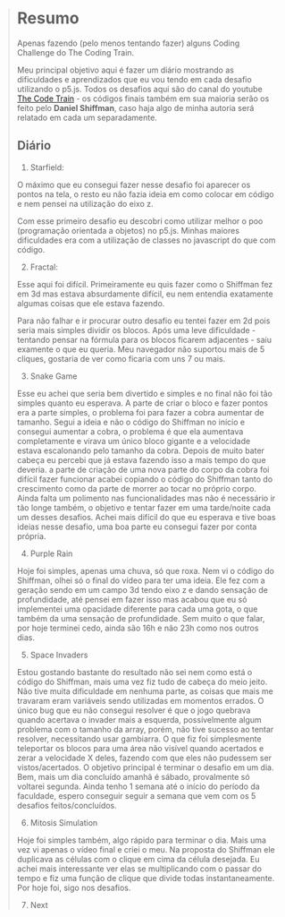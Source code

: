 ># Resumo
>Apenas fazendo (pelo menos tentando fazer) alguns Coding Challenge do The Coding Train.
>
>Meu principal objetivo aqui é fazer um diário mostrando as dificuldades e aprendizados que eu vou tendo em cada desafio utilizando o p5.js.
>Todos os desafios aqui são do canal do youtube [The Code Train](https://www.youtube.com/c/TheCodingTrain) - os códigos finais também em sua maioria serão os feito pelo **Daniel Shiffman**, caso haja algo de minha autoria será relatado em cada um separadamente.
>
>
>## Diário
>001. Starfield:
>
>  O máximo que eu consegui fazer nesse desafio foi aparecer os pontos na tela, o resto eu não fazia ideia em como colocar em código e nem pensei na utilização do eixo z. 
>
>  Com esse primeiro desafio eu descobri como utilizar melhor o poo (programação orientada a objetos) no p5.js. Minhas maiores dificuldades era com a utilização de classes no javascript do que com código.
>
>
>002. Fractal:
>
>  Esse aqui foi difícil. Primeiramente eu quis fazer como o Shiffman fez em 3d mas estava absurdamente difícil, eu nem entendia exatamente algumas coisas que ele estava fazendo. 
>
>  Para não falhar e ir procurar outro desafio eu tentei fazer em 2d pois seria mais simples dividir os blocos. Após uma leve dificuldade - tentando pensar na fórmula para os blocos ficarem adjacentes - saiu examente o que eu queria. Meu navegador não suportou mais de 5 cliques, gostaria de ver como ficaria com uns 7 ou mais.
>
>
>003. Snake Game
>
>  Esse eu achei que seria bem divertido e simples e no final não foi tão simples quanto eu esperava. A parte de criar o bloco e fazer pontos era a parte simples, o problema foi para fazer a cobra aumentar de tamanho. Segui a ideia e não o código do Shiffman no início e consegui aumentar a cobra, o problema é que ela aumentava completamente e virava um único bloco gigante e a velocidade estava escalonando pelo tamanho da cobra.
>  Depois de muito bater cabeça eu percebi que já estava fazendo isso a mais tempo do que deveria. a parte de criação de uma nova parte do corpo da cobra foi difícil fazer funcionar acabei copiando o código do Shiffman tanto do crescimento como da parte de morrer ao tocar no próprio corpo. Ainda falta um polimento nas funcionalidades mas não é necessário ir tão longe também, o objetivo e tentar fazer em uma tarde/noite cada um desses desafios.
>  Achei mais difícil do que eu esperava e tive boas ideias nesse desafio, uma boa parte eu consegui fazer por conta própria.
>
>
>004. Purple Rain
>
>  Hoje foi simples, apenas uma chuva, só que roxa. Nem vi o código do Shiffman, olhei só o final do vídeo para ter uma ideia. Ele fez com a geração sendo em um campo 3d tendo eixo z e dando sensação de profundidade, até pensei em fazer isso mas acabou que eu só implementei uma opacidade diferente para cada uma gota, o que também da uma sensação de profundidade.
> Sem muito o que falar, por hoje terminei cedo, ainda são 16h e não 23h como nos outros dias.
>
>
>005. Space Invaders
>
>  Estou gostando bastante do resultado não sei nem como está o código do Shiffman, mais uma vez fiz tudo de cabeça do meio jeito. Não tive muita dificuldade em nenhuma parte, as coisas que mais me travaram eram variáveis sendo utilizadas em momentos errados. O único bug que eu não consegui resolver é que o jogo quebrava quando acertava o invader mais a esquerda, possívelmente algum problema com o tamanho da array, porém, não tive sucesso ao tentar resolver, necessitando usar gambiarra. O que fiz foi simplesmente teleportar os blocos para uma área não visível quando acertados e zerar a velocidade X deles, fazendo com que eles não pudessem ser vistos/acertados. O objetivo principal é terminar o desafio em um dia.
>  Bem, mais um dia concluído amanhã é sábado, provalmente só voltarei segunda. Ainda tenho 1 semana até o início do período da faculdade, espero conseguir seguir a semana que vem com os 5 desafios feitos/concluídos.
>
>
>006. Mitosis Simulation
>
> Hoje foi simples também, algo rápido para terminar o dia. Mais uma vez vi apenas o vídeo final e criei o meu. Na proposta do Shiffman ele duplicava as células com o clique em cima da célula desejada. Eu achei mais interessante ver elas se multiplicando com o passar do tempo e fiz uma função de clique que divide todas instantaneamente. Por hoje foi, sigo nos desafios.
>
>007. Next
